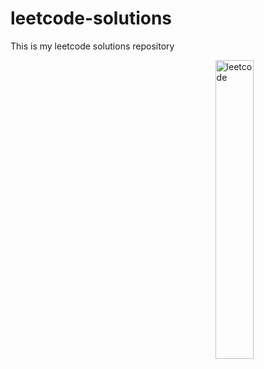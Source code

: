 # leetcode-solutions
This is my leetcode solutions repository

<a href="https://leetcode.com/ololx/" target="_blank">
  <img align="right" width="35%" src="https://leetcode-stats-six.vercel.app/api?username=ololx" alt="leetcode" />
</a>

